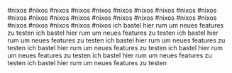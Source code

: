 #nixos
#nixos
#nixos
#nixos
#nixos
#nixos
#nixos
#nixos
#nixos
#nixos
#nixos
#nixos
#nixos
#nixos
#nixos
#nixos
#nixos
#nixos
#nixos
#nixos
#nixos
#nixos
#nixos
#nixos
#nixos
ich bastel hier rum um neues features zu testen
ich bastel hier rum um neues features zu testen
ich bastel hier rum um neues features zu testen
ich bastel hier rum um neues features zu testen
ich bastel hier rum um neues features zu testen
ich bastel hier rum um neues features zu testen
ich bastel hier rum um neues features zu testen
ich bastel hier rum um neues features zu testen
